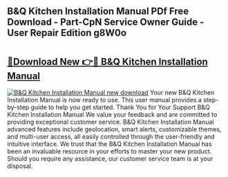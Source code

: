 ## B&Q Kitchen Installation Manual PDf Free Download - Part-CpN Service Owner Guide - User Repair Edition g8W0o

# <h2><a href="http://cf12913.oget.top/?id=B%26Q+Kitchen+Installation+Manual">🔗Download New 👉🔴 B&Q Kitchen Installation Manual</a></h2>

[![B&Q Kitchen Installation Manual new download](https://i.imgur.com/5g1atiW.png)](http://cf12913.oget.top/?id=B%26Q+Kitchen+Installation+Manual)
Your new B&Q Kitchen Installation Manual is now ready to use. This user manual provides a step-by-step guide to help you get started. Thank You for Your Support B&Q Kitchen Installation Manual We value your feedback and are committed to providing exceptional customer service. B&Q Kitchen Installation Manual advanced features include geolocation, smart alerts, customizable themes, and multi-user access, all easily controlled through the user-friendly and intuitive interface. We trust that the B&Q Kitchen Installation Manual has been an invaluable resource in your efforts to master your new product. Should you require any assistance, our customer service team is at your disposal.
